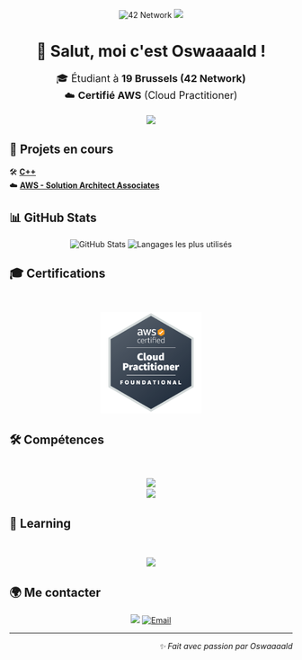 <p align="center">
  <img src="https://img.shields.io/badge/19%20Brussels-black?style=for-the-badge&logo=42" alt="42 Network">
  <img src="https://img.shields.io/badge/AWS-Certified-orange?style=for-the-badge&logo=amazonwebservices">
</p>


<h1 align="center">👋 Salut, moi c'est <strong>Oswaaaald</strong> !</h1>

<p align="center" style="font-size: 18px;">
  🎓 Étudiant à <strong>19 Brussels (42 Network)</strong><br>
  ☁️ <strong>Certifié AWS</strong> (Cloud Practitioner)
</p>
<p align="center">
	<img src="https://badge.mediaplus.ma/darkblue/mleonet?1337Badge=off&UM6P=off">
</p>

<h2>🚀 Projets en cours</h2>
<p>
  🛠️ <a href="https://github.com/Oswaaaald/cpp" target="_blank"><strong>C++</strong></a><br>
  ☁️ <a href="https://aws.amazon.com/certification/certified-solutions-architect-associate/" target="_blank"><strong>AWS - Solution Architect Associates</strong></a>
</p>


<h2>📊 GitHub Stats</h2>
<p align="center">
	<img src="https://github-readme-stats.vercel.app/api?username=Oswaaaald&show_icons=true&theme=algolia" alt="GitHub Stats">
	<img src="https://github-readme-stats.vercel.app/api/top-langs/?username=Oswaaaald&layout=compact&theme=algolia" alt="Langages les plus utilisés">
</p>

<h2>🎓 Certifications</h2><br>
<p align="center">
	<a href="https://www.credly.com/badges/dc0f20ae-032f-458a-a7c7-28c6fb4fde44/public_url" target="_blank">
		<img width="180px" src="assets/aws-certified-cloud-practitioner.png" alt="AWS Certified Cloud Practitioner">
	</a>
</p>

<h2>🛠️ Compétences</h2><br>
<p align="center">
	<img src="https://skillicons.dev/icons?i=c,cpp,aws,cloudflare,nginx,html,css,js,mysql,php"/><br>
	<img src="https://skillicons.dev/icons?i=raspberrypi,linux,apple,windows,vscode,bash,vim,sublime"/>
</p>


<h2>📖 Learning</h2><br>
<p align="center">
	<img src="https://skillicons.dev/icons?i=docker,postman,py,nodejs,npm,"/>
</p>

<h2>🌍 Me contacter</h2>
<p align="center">
	<a href="https://linkedin.com/in/maxim-leonet" target="_blank"><img src="https://img.shields.io/badge/LinkedIn-0a66c2?style=for-the-badge&logo=linkedin&logoColor=white"></a>
	<a href="mailto:mleonet@student.s19.be">
  		<img src="https://img.shields.io/badge/Email-ea4335?style=for-the-badge&logo=gmail&logoColor=white" alt="Email">
	</a>
</p>

---
<p align="right"><i>✨ Fait avec passion par Oswaaaald</i></p>
